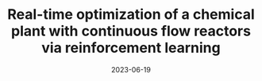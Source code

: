 ---
title: "Real-time optimization of a chemical plant with continuous flow reactors via reinforcement learning"
collection: talks
type: "Oral presentation"
effort: "contribution"
permalink: /talks/escape33_min
venue: "33th European Symposium on Computer-aided Process Engineering"
date: 2023-06-19
location: "Athens, Greece"
---